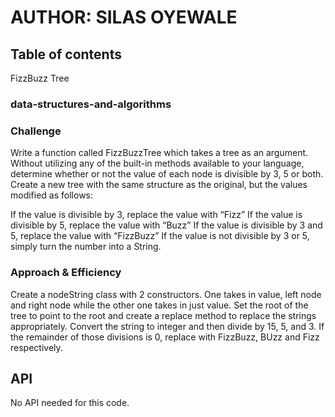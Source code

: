 # AUTHOR: SILAS OYEWALE
## Table of contents
FizzBuzz Tree
### data-structures-and-algorithms

### Challenge
<!-- Description of the challenge -->
Write a function called FizzBuzzTree which takes a tree as an argument.
Without utilizing any of the built-in methods available to your language, 
determine whether or not the value of each node is divisible by 3, 5 or
both. Create a new tree with the same structure as the original, but the 
values modified as follows:

If the value is divisible by 3, replace the value with “Fizz”
If the value is divisible by 5, replace the value with “Buzz”
If the value is divisible by 3 and 5, replace the value with “FizzBuzz”
If the value is not divisible by 3 or 5, simply turn the number into a String.

### Approach & Efficiency
<!-- What approach did you take? Why? What is the Big O space/time for this approach? -->
Create a nodeString class with 2 constructors. One takes in value, left node and right
node while the other one takes in just value. Set the root of the tree to point to the 
root and create a replace method to replace the strings appropriately. Convert the string
to integer and then divide by 15, 5, and 3. If the remainder of those divisions is 0,
replace with FizzBuzz, BUzz and Fizz respectively. 

## API
<!-- Description of each method publicly available to your Linked List -->
No API needed for this code. 
